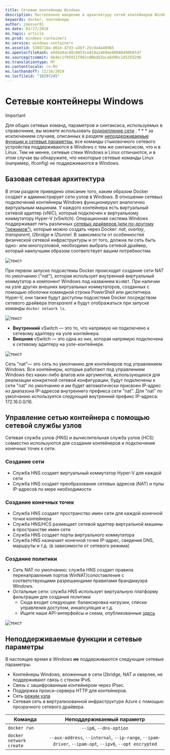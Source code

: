 ```yaml
---
title: Сетевые контейнеры Windows
description: Постепенное введение в архитектуру сетей контейнеров Windows.
keywords: docker, контейнеры
author: jmesser81
ms.date: 03/27/2018
ms.topic: article
ms.prod: windows-containers
ms.service: windows-containers
ms.assetid: 538871ba-d02e-47d3-a3bf-25cda4a40965
ms.openlocfilehash: e9d4a9ac88c6853ce019a2469ee80688490b8fdf
ms.sourcegitcommit: bb4ec1f05921f982c00bdb3ace6d9bc1d5355296
ms.translationtype: MT
ms.contentlocale: ru-RU
ms.lasthandoff: 11/18/2019
ms.locfileid: "10297245"
---
```

# <a name="windows-container-networking"></a>Сетевые контейнеры Windows

>[!IMPORTANT]
>Для общих сетевых команд, параметров и синтаксиса, используемых в справочнике, вы можете использовать [подкрепление сети](https://docs.docker.com/engine/userguide/networking/) . * * * за исключением случаев, описанных в разделе [неподдерживаемые функции и сетевые параметры](#unsupported-features-and-network-options), все команды стыковочного сетевого устройства поддерживаются в Windows с тем же синтаксисом, что и в Linux. Тем не менее, сетевые стеки Windows и Linux отличаются, и в этом случае вы обнаружите, что некоторые сетевые команды Linux (например, ifconfig) не поддерживаются в Windows.

## <a name="basic-networking-architecture"></a>Базовая сетевая архитектура

В этом разделе приведено описание того, каким образом Docker создает и администрирует сети узлов в Windows. В отношении сетевых подключений контейнеры Windows функционируют аналогично виртуальным машинам. У каждого контейнера есть виртуальный сетевой адаптер (vNIC), который подключен к виртуальному коммутатору Hyper-V (vSwitch). Операционная система Windows поддерживает пять различных [сетевых драйверов (или по-другому "режимов")](./network-drivers-topologies.md), которые можно создать через Docker: *nat*, *overlay*, *transparent*, *l2bridge* и *l2tunnel*. В зависимости от особенностей физической сетевой инфраструктуры и от того, должна ли сеть быть одно- или многоузловой, необходимо выбрать сетевой драйвер, который наилучшим образом соответствует вашим потребностям.

![текст](media/windowsnetworkstack-simple.png)

При первом запуске подсистемы Docker происходит создание сети NAT по умолчанию ("nat"), которая использует внутренний виртуальный коммутатор и компонент Windows под названием `WinNAT`. При наличии на узле других внешних виртуальных коммутаторов, созданных с помощью оболочки командной строки PowerShell или диспетчера Hyper-V, они также будут доступны подсистеме Docker посредством сетевого драйвера *transparent* и будут отображаться при запуске команды ``docker network ls``.  

![текст](media/docker-network-ls.png)

- **Внутренний** vSwitch — это то, что напрямую не подключено к сетевому адаптеру на узле контейнера.
- **Внешняя** vSwitch — это одна из них, которая напрямую подключена к сетевому адаптеру на узле-контейнере.

![текст](media/get-vmswitch.png)

Сеть "nat"— это сеть по умолчанию для контейнеров под управлением Windows. Все контейнеры, которые работают под управлением Windows без каких-либо флагов или аргументов, использующихся для реализации конкретной сетевой конфигурации, будут подключены к сети "nat" по умолчанию и им будет автоматически присвоен IP-адрес из диапазона IP-адресов внутреннего префикса сети "nat". Для "nat" по умолчанию используется следующий внутренний префикс IP-адреса: 172.16.0.0/16. 

## <a name="container-network-management-with-host-network-service"></a>Управление сетью контейнера с помощью сетевой службы узлов

Сетевая служба узлов (HNS) и вычислительная служба узлов (HCS) совместно используются для создания контейнеров и подключения конечных точек к сети.

### <a name="network-creation"></a>Создание сети

- Служба HNS создает виртуальный коммутатор Hyper-V для каждой сети
- Служба HNS создает преобразование сетевых адресов (NAT) и пулы IP-адресов по мере необходимости

### <a name="endpoint-creation"></a>Создание конечных точек

- Служба HNS создает пространство имен сети для каждой конечной точки контейнера
- Служба HNS/HCS размещает сетевой адаптер виртуальной машины в пространстве имен сети
- Служба HNS создает порты виртуального коммутатора
- Служба HNS назначает конечной точке IP-адрес, сведения DNS, маршруты и т.д. (в зависимости от сетевого режима)

### <a name="policy-creation"></a>Создание политики

- Сеть NAT по умолчанию: служба HNS создает правила перенаправления портов WinNAT/сопоставления с соответствующими разрешающими правилами брандмауэра Windows.
- Остальные сети: служба HNS использует виртуальную платформу фильтрации для создания политики
    - Сюда входит следующее: балансировка нагрузки, списки управления доступом, инкапсуляция и т.д.
    - Ищите наши API-интерфейсы и схема, опубликованные [здесь](https://docs.microsoft.com/en-us/windows-server/networking/technologies/hcn/hcn-top)

![текст](media/HNS-Management-Stack.png)

## <a name="unsupported-features-and-network-options"></a>Неподдерживаемые функции и сетевые параметры

В настоящее время в Windows **не** поддерживаются следующие сетевые параметры:

- Контейнеры Windows, вложенные в сети l2bridge, NAT и оверлея, не поддерживают связь с стеком IPv6.
- Связь с зашифрованным контейнером через IPsec.
- Поддержка прокси-сервера HTTP для контейнеров.
- Сеть [режим узла](https://docs.docker.com/ee/ucp/interlock/config/host-mode-networking/) 
- Сетевая сеть в виртуализованной инфраструктуре Azure с помощью прозрачного сетевого драйвера.

| Команда        | Неподдерживаемый параметр   |
|---------------|:--------------------:|
| ``docker run``|   ``--ip6``, ``--dns-option`` |
| ``docker network create``| ``--aux-address``, ``--internal``, ``--ip-range``, ``--ipam-driver``, ``--ipam-opt``, ``--ipv6``, ``--opt encrypted`` |
